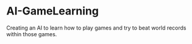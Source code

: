# AI-GameLearning
Creating an AI to learn how to play games and try to beat world records within those games. 
